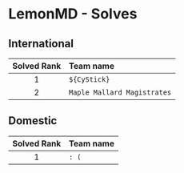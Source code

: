 # LemonMD - Solves
## International
| Solved Rank | Team name |
|:-----------:|:----------|
| 1 | `${CyStick}` |
| 2 | `Maple Mallard Magistrates` |

## Domestic
| Solved Rank | Team name |
|:-----------:|:----------|
| 1 | `: (` |